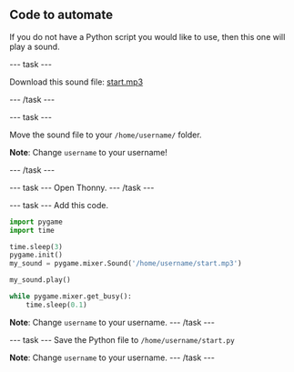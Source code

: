 ## Code to automate

If you do not have a Python script you would like to use, then this one will play a sound.

--- task ---

Download this sound file: <a href="resources/start.mp3" download>start.mp3</a>

--- /task ---

--- task ---

Move the sound file to your `/home/username/` folder.

**Note**: Change `username` to your username!

--- /task ---

--- task ---
Open Thonny.
--- /task ---

--- task ---
Add this code.

```python
import pygame
import time

time.sleep(3)
pygame.init()
my_sound = pygame.mixer.Sound('/home/username/start.mp3')

my_sound.play()

while pygame.mixer.get_busy():
    time.sleep(0.1)
```
**Note**: Change `username` to your username.
--- /task ---

--- task ---
Save the Python file to `/home/username/start.py` 

**Note**: Change `username` to your username.
--- /task ---
